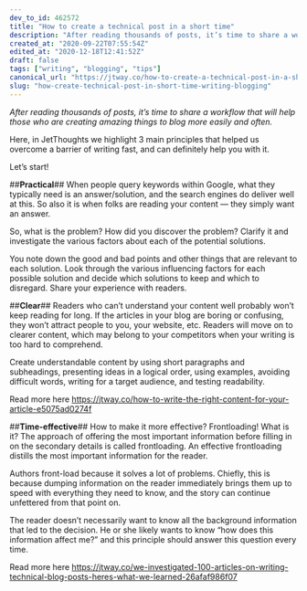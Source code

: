 ```yaml
---
dev_to_id: 462572
title: "How to create a technical post in a short time"
description: "After reading thousands of posts, it’s time to share a workflow that will help those who are creating..."
created_at: "2020-09-22T07:55:54Z"
edited_at: "2020-12-18T12:41:52Z"
draft: false
tags: ["writing", "blogging", "tips"]
canonical_url: "https://jtway.co/how-to-create-a-technical-post-in-a-short-time-15d289a23636?source=friends_link&sk=b024ba9aafcf6ea4d264798afd607b52"
slug: "how-create-technical-post-in-short-time-writing-blogging"
---
```

*After reading thousands of posts, it’s time to share a workflow that will help those who are creating amazing things to blog more easily and often.*

Here, in JetThoughts we highlight 3 main principles that helped us overcome a barrier of writing fast, and can definitely help you with it.

Let’s start!

##**Practical**##
When people query keywords within Google, what they typically need is an answer/solution, and the search engines do deliver well at this. So also it is when folks are reading your content — they simply want an answer.

So, what is the problem? How did you discover the problem? Clarify it and investigate the various factors about each of the potential solutions.

You note down the good and bad points and other things that are relevant to each solution. Look through the various influencing factors for each possible solution and decide which solutions to keep and which to disregard. Share your experience with readers.

##**Clear**##
Readers who can’t understand your content well probably won’t keep reading for long. If the articles in your blog are boring or confusing, they won’t attract people to you, your website, etc. Readers will move on to clearer content, which may belong to your competitors when your writing is too hard to comprehend.

Create understandable content by using short paragraphs and subheadings, presenting ideas in a logical order, using examples, avoiding difficult words, writing for a target audience, and testing readability.

Read more here https://jtway.co/how-to-write-the-right-content-for-your-article-e5075ad0274f

##**Time-effective**##
How to make it more effective? Frontloading! What is it?
The approach of offering the most important information before filling in on the secondary details is called frontloading. An effective frontloading distills the most important information for the reader.

Authors front-load because it solves a lot of problems. Chiefly, this is because dumping information on the reader immediately brings them up to speed with everything they need to know, and the story can continue unfettered from that point on.

The reader doesn’t necessarily want to know all the background information that led to the decision. He or she likely wants to know “how does this information affect me?” and this principle should answer this question every time.

Read more here https://jtway.co/we-investigated-100-articles-on-writing-technical-blog-posts-heres-what-we-learned-26afaf986f07
